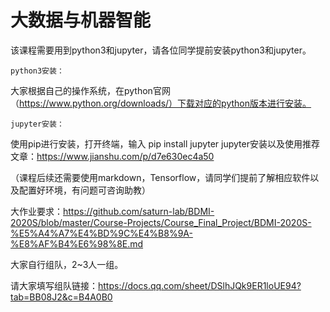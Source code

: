 # 大数据与机器智能



该课程需要用到python3和jupyter，请各位同学提前安装python3和jupyter。

    python3安装：

大家根据自己的操作系统，在python官网（https://www.python.org/downloads/）下载对应的python版本进行安装。

    jupyter安装：

使用pip进行安装，打开终端，输入 pip install jupyter
jupyter安装以及使用推荐文章：https://www.jianshu.com/p/d7e630ec4a50

（课程后续还需要使用markdown，Tensorflow，请同学们提前了解相应软件以及配置好环境，有问题可咨询助教）

大作业要求：https://github.com/saturn-lab/BDMI-2020S/blob/master/Course-Projects/Course_Final_Project/BDMI-2020S-%E5%A4%A7%E4%BD%9C%E4%B8%9A-%E8%AF%B4%E6%98%8E.md 

大家自行组队，2~3人一组。 

请大家填写组队链接：https://docs.qq.com/sheet/DSlhJQk9ER1loUE94?tab=BB08J2&c=B4A0B0
